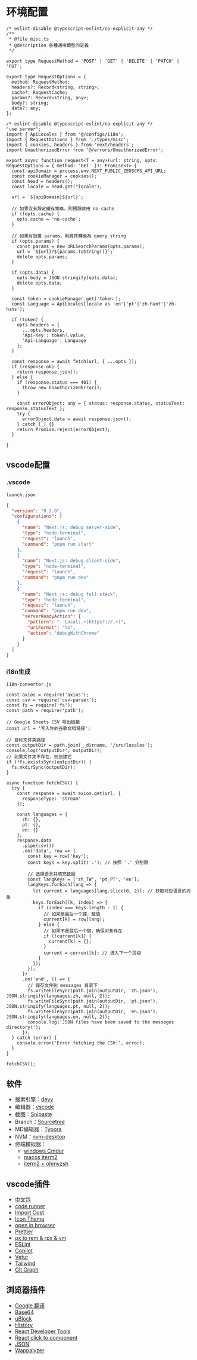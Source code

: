 # 环境配置
```
/* eslint-disable @typescript-eslint/no-explicit-any */
/**
 * @file misc.ts
 * @description 各種通用類型的定義
 */

export type RequestMethod = 'POST' | 'GET' | 'DELETE' | 'PATCH' | 'PUT';

export type RequestOptions = {
  method: RequestMethod;
  headers?: Record<string, string>;
  cache?: RequestCache;
  params?: Record<string, any>;
  body?: string;
  data?: any;
};

```
```
/* eslint-disable @typescript-eslint/no-explicit-any */
"use server";
import { ApiLocales } from '@/configs/i18n';
import { RequestOptions } from './types/misc';
import { cookies, headers } from 'next/headers';
import UnauthorizedError from '@/errors/UnauthorizedError';

export async function request<T = any>(url: string, opts: RequestOptions = { method: 'GET' }): Promise<T> {
  const apiDomain = process.env.NEXT_PUBLIC_ZEUSCMS_API_URL;
  const cookieManager = cookies();
  const head = headers();
  const locale = head.get("locale");
  
  url = `${apiDomain}${url}`;

  // 如果沒有設定緩存策略，則預設啟用 no-cache
  if (!opts.cache) {
    opts.cache = 'no-cache';
  }

  // 如果有設置 params，則將其轉換為 query string
  if (opts.params) {
    const params = new URLSearchParams(opts.params);
    url = `${url}?${params.toString()}`;
    delete opts.params;
  }

  if (opts.data) {
    opts.body = JSON.stringify(opts.data);
    delete opts.data;
  }

  const token = cookieManager.get('token');
  const Language = ApiLocales[locale as 'en'|'pt'|'zh-hant'|'zh-hans'];

  if (token) {
    opts.headers = {
      ...opts.headers,
      'Api-Key': token?.value,
      'Api-Language': Language
    };
  }

  const response = await fetch(url, { ...opts });
  if (response.ok) {
    return response.json();
  } else {
    if (response.status === 401) {
      throw new UnauthorizedError();
    }

    const errorObject: any = { status: response.status, statusText: response.statusText };
    try {
      errorObject.data = await response.json();
    } catch (_) {}
    return Promise.reject(errorObject);
  }

}

```
## vscode配置

### .vscode
`launch.json`
```json
{
  "version": "0.2.0",
  "configurations": [
    {
      "name": "Next.js: debug server-side",
      "type": "node-terminal",
      "request": "launch",
      "command": "pnpm run start"
    },
    {
      "name": "Next.js: debug client-side",
      "type": "node-terminal",
      "request": "launch",
      "command": "pnpm run dev"
    },
    {
      "name": "Next.js: debug full stack",
      "type": "node-terminal",
      "request": "launch",
      "command": "pnpm run dev",
      "serverReadyAction": {
        "pattern": "- Local:.+(https?://.+)",
        "uriFormat": "%s",
        "action": "debugWithChrome"
      }
    }
  ]
}
```

### i18n生成
`i18n-convertor.js`
```
const axios = require('axios');
const csv = require('csv-parser');
const fs = require('fs');
const path = require('path');

// Google Sheets CSV 导出链接
const url = '写入你的谷歌文档链接';

// 目标文件夹路径
const outputDir = path.join(__dirname, '/src/locales');
console.log('outputDir', outputDir);
// 如果文件夹不存在，则创建它
if (!fs.existsSync(outputDir)) {
  fs.mkdirSync(outputDir);
}

async function fetchCSV() {
  try {
    const response = await axios.get(url, {
      responseType: 'stream'
    });

    const languages = {
      zh: {},
      pt: {},
      en: {}
    };
    response.data
      .pipe(csv())
      .on('data', row => {
        const key = row['key'];
        const keys = key.split('.'); // 按照 '.' 分割键
        
        // 选择语言并填充数据
        const langKeys = ['zh_TW', 'pt_PT', 'en'];
        langKeys.forEach(lang => {
          let current = languages[lang.slice(0, 2)]; // 获取对应语言的对象
          keys.forEach((k, index) => {
            if (index === keys.length - 1) {
              // 如果是最后一个键，赋值
              current[k] = row[lang];
            } else {
              // 如果不是最后一个键，确保对象存在
              if (!current[k]) {
                current[k] = {};
              }
              current = current[k]; // 进入下一个层级
            }
          });
        });
      })
      .on('end', () => {
        // 保存文件到 messages 目录下
        fs.writeFileSync(path.join(outputDir, 'zh.json'), JSON.stringify(languages.zh, null, 2));
        fs.writeFileSync(path.join(outputDir, 'pt.json'), JSON.stringify(languages.pt, null, 2));
        fs.writeFileSync(path.join(outputDir, 'en.json'), JSON.stringify(languages.en, null, 2));
        console.log('JSON files have been saved to the messages directory!');
      });
  } catch (error) {
    console.error('Error fetching the CSV:', error);
  }
}

fetchCSV();
```

## 软件

- 搜索引擎：[devv](https://devv.ai/zh)
- 编辑器：[vscode](https://code.visualstudio.com/)
- 截图：[Snipaste](https://www.snipaste.com/)
- Branch：[Sourcetree](https://www.sourcetreeapp.com/)
- MD编辑器：[Typora](https://typora.io/)
- NVM：[nvm-desktop](https://github.com/1111mp/nvm-desktop)
- 终端模拟器：
    - [windows Cmder](https://cmder.app/)
    - [macos iterm2](https://iterm2.com/)
    - [iterm2 + ohmyzsh](https://medium.com/@lebonthe/%E2%91%A0%E2%91%A1%E2%91%A7-mac-%E7%9A%84-git-%E8%87%AA%E8%A8%82%E6%A8%A3%E5%BC%8F-30bdd64a9a39)

## vscode插件

- [中文包](https://marketplace.visualstudio.com/items?itemName=MS-CEINTL.vscode-language-pack-zh-hans)
- [code runner](https://marketplace.visualstudio.com/items?itemName=formulahendry.code-runner)
- [Import Cost](https://marketplace.visualstudio.com/items?itemName=wix.vscode-import-cost)
- [Icon Theme](https://marketplace.visualstudio.com/items?itemName=PKief.material-icon-theme)
- [open in browser](https://marketplace.visualstudio.com/items?itemName=techer.open-in-browser)
- [Prettier](https://marketplace.visualstudio.com/items?itemName=esbenp.prettier-vscode)
- [px to rem & rpx & vm](https://marketplace.visualstudio.com/items?itemName=cipchk.cssrem)
- [ESLint](https://marketplace.visualstudio.com/items?itemName=dbaeumer.vscode-eslint)
- [Copilot](https://marketplace.visualstudio.com/items?itemName=GitHub.copilot)
- [Vetur](https://marketplace.visualstudio.com/items?itemName=octref.vetur)
- [Tailwind](https://marketplace.visualstudio.com/items?itemName=bradlc.vscode-tailwindcss)
- [Git Graph](https://marketplace.visualstudio.com/items?itemName=mhutchie.git-graph)

## 浏览器插件

- [Google 翻译](https://chrome.google.com/webstore/detail/aapbdbdomjkkjkaonfhkkikfgjllcleb)
- [Base64](https://chrome.google.com/webstore/detail/llcfmnginbnmkeddkjjellcimmffjdcf)
- [uBlock](https://chrome.google.com/webstore/detail/cjpalhdlnbpafiamejdnhcphjbkeiagm)
- [History](https://chrome.google.com/webstore/detail/fbmkfdfomhhlonpbnpiibloacemdhjjm)
- [React Developer Tools](https://chrome.google.com/webstore/detail/fmkadmapgofadopljbjfkapdkoienihi)
- [React click to component](https://chromewebstore.google.com/detail/react1s/gpcoahaomdfmekggblkckofkgjggnjlp)
- [JSON](https://chromewebstore.google.com/detail/fehelper%E5%89%8D%E7%AB%AF%E5%8A%A9%E6%89%8B/pkgccpejnmalmdinmhkkfafefagiiiad)
- [Wappalyzer](https://chromewebstore.google.com/detail/wappalyzer-technology-pro/gppongmhjkpfnbhagpmjfkannfbllamg)
